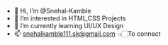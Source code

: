 - 👋 Hi, I’m @Snehal-Kamble
- 👀 I’m interested in HTML,CSS Projects
- 🌱 I’m currently learning UI/UX Design
- 📫 snehalkamble111.sk@gmail.com 👈🏻To connect

<!---
Snehal-Kamble/Snehal-Kamble is a ✨ special ✨ repository because its `README.md` (this file) appears on your GitHub profile.
You can click the Preview link to take a look at your changes.
--->
